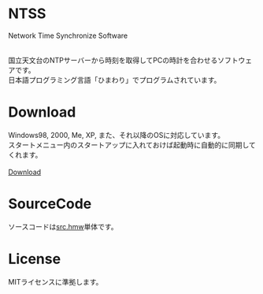# NTSS
Network Time Synchronize Software<br><br>

国立天文台のNTPサーバーから時刻を取得してPCの時計を合わせるソフトウェアです。<br>
日本語プログラミング言語「ひまわり」でプログラムされています。

# Download
Windows98, 2000, Me, XP, また、それ以降のOSに対応しています。<br>
スタートメニュー内のスタートアップに入れておけば起動時に自動的に同期してくれます。<br><br>
<a href="https://github.com/avaice/NTSS/releases/tag/Release">Download</a><br>


# SourceCode
ソースコードは<a href="https://github.com/avaice/NTSS/blob/main/src.hmw">src.hmw</a>単体です。

# License
MITライセンスに準拠します。
